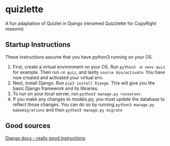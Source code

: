 # quizlette
A fun adaptation of Quizlet in Django (renamed Quizzlette for CopyRight reasons)

## Startup Instructions
These instructions assume that you have python3 running on your OS.
1. First, create a virtual environment on your OS. Run `python3 -m venv quiz` for example. Then run `cd quiz`, and lastly `source bin/activate`. You have now created and activated your virtual env.
2. Next, install Django. Run `pip3 install Django`. This will give you the basic Django framework and its libraries.
3. To run on your local server, run `python3 manage.py runserver`.
4. If you make any changes to models.py, you must update the database to reflect those changes. You can do so by running `python3 manage.py makemigrations` and then `python3 manage.py migrate`


## Good sources
[Django docs - really good instructions](https://docs.djangoproject.com/en/4.0/)
